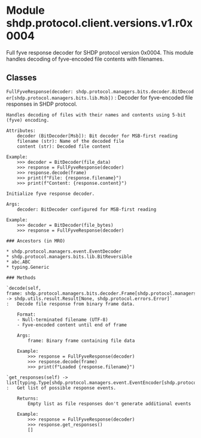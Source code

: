Module shdp.protocol.client.versions.v1.r0x0004
===============================================
Full fyve response decoder for SHDP protocol version 0x0004.
This module handles decoding of fyve-encoded file contents with filenames.

Classes
-------

`FullFyveResponse(decoder: shdp.protocol.managers.bits.decoder.BitDecoder[shdp.protocol.managers.bits.lib.Msb])`
:   Decoder for fyve-encoded file responses in SHDP protocol.
    
    Handles decoding of files with their names and contents using 5-bit (fyve) encoding.
    
    Attributes:
        decoder (BitDecoder[Msb]): Bit decoder for MSB-first reading
        filename (str): Name of the decoded file
        content (str): Decoded file content
        
    Example:
        >>> decoder = BitDecoder(file_data)
        >>> response = FullFyveResponse(decoder)
        >>> response.decode(frame)
        >>> print(f"File: {response.filename}")
        >>> print(f"Content: {response.content}")
    
    Initialize fyve response decoder.
    
    Args:
        decoder: BitDecoder configured for MSB-first reading
        
    Example:
        >>> decoder = BitDecoder(file_bytes)
        >>> response = FullFyveResponse(decoder)

    ### Ancestors (in MRO)

    * shdp.protocol.managers.event.EventDecoder
    * shdp.protocol.managers.bits.lib.BitReversible
    * abc.ABC
    * typing.Generic

    ### Methods

    `decode(self, frame: shdp.protocol.managers.bits.decoder.Frame[shdp.protocol.managers.bits.lib.Msb]) ‑> shdp.utils.result.Result[None, shdp.protocol.errors.Error]`
    :   Decode file response from binary frame data.
        
        Format:
        - Null-terminated filename (UTF-8)
        - Fyve-encoded content until end of frame
        
        Args:
            frame: Binary frame containing file data
            
        Example:
            >>> response = FullFyveResponse(decoder)
            >>> response.decode(frame)
            >>> print(f"Loaded {response.filename}")

    `get_responses(self) ‑> list[typing.Type[shdp.protocol.managers.event.EventEncoder[shdp.protocol.managers.bits.lib.Lsb]]]`
    :   Get list of possible response events.
        
        Returns:
            Empty list as file responses don't generate additional events
            
        Example:
            >>> response = FullFyveResponse(decoder)
            >>> response.get_responses()
            []